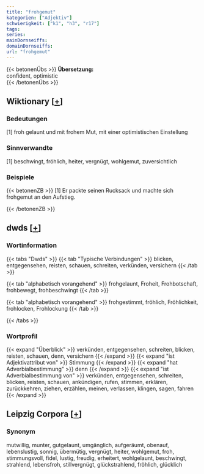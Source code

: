 ```yaml
---
title: "frohgemut"
kategorien: ["Adjektiv"]
schwierigkeit: ["k1", "h3", "r17"]
tags:
series:
mainDornseiffs:
domainDornseiffs:
url: "frohgemut"
---
```


{{< betonenÜbs >}}
**Übersetzung:**  
confident, optimistic  
{{< /betonenÜbs >}}

## Wiktionary [[+](https://de.wiktionary.org/wiki/frohgemut)]

### Bedeutungen
[1] froh gelaunt und mit frohem Mut, mit einer optimistischen Einstellung  

### Sinnverwandte
[1] beschwingt, fröhlich, heiter, vergnügt, wohlgemut, zuversichtlich  

### Beispiele
{{< betonenZB >}}
[1] Er packte seinen Rucksack und machte sich frohgemut an den Aufstieg.  

{{< /betonenZB >}}


## dwds [[+](https://www.dwds.de/wb/frohgemut)]

### Wortinformation
{{< tabs "Dwds" >}}
{{< tab "Typische Verbindungen" >}}
blicken, entgegensehen, reisten, schauen, schreiten, verkünden, versichern
{{< /tab >}}

{{< tab "alphabetisch vorangehend" >}}
frohgelaunt, Froheit, Frohbotschaft, frohbewegt, frohbeschwingt
{{< /tab >}}

{{< tab "alphabetisch vorangehend" >}}
frohgestimmt, fröhlich, Fröhlichkeit, frohlocken, Frohlockung
{{< /tab >}}

{{< /tabs >}}

### Wortprofil
{{< expand "Überblick" >}} verkünden, entgegensehen, schreiten, blicken, reisten, schauen, denn, versichern {{< /expand >}}
{{< expand "ist Adjektivattribut von" >}} Stimmung {{< /expand >}}
{{< expand "hat Adverbialbestimmung" >}} denn {{< /expand >}}
{{< expand "ist Adverbialbestimmung von" >}} verkünden, entgegensehen, schreiten, blicken, reisten, schauen, ankündigen, rufen, stimmen, erklären, zurückkehren, ziehen, erzählen, meinen, verlassen, klingen, sagen, fahren {{< /expand >}}

## Leipzig Corpora [[+](https://corpora.uni-leipzig.de/en/res?word=frohgemut&corpusId=deu_newscrawl-public_2018)]


### Synonym
mutwillig, munter, gutgelaunt, umgänglich, aufgeräumt, obenauf, lebenslustig, sonnig, übermütig, vergnügt, heiter, wohlgemut, froh, stimmungsvoll, fidel, lustig, freudig, erheitert, wohlgelaunt, beschwingt, strahlend, lebensfroh, stillvergnügt, glückstrahlend, fröhlich, glücklich

